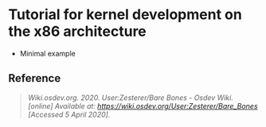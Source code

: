 # Tutorial for kernel development on the x86 architecture
* Minimal example
## Reference
> 
>
>  <cite>Wiki.osdev.org. 2020. User:Zesterer/Bare Bones - Osdev Wiki. [online] Available at: <https://wiki.osdev.org/User:Zesterer/Bare_Bones> [Accessed 5 April 2020].</cite>